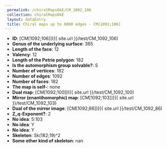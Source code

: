 ```yaml
--- 
 permalink: /chiralMaps6kE/CM_1092_106 
 collection: chiralMaps6kE
 layout: dataEntry
 title: Chiral maps up to 6000 edges - CM[1092;106]
---
```


- **ID**: [CM[1092;106]]({{ site.url }}/test/CM_1092_106)
- **Genus of the underlying surface**: 365
- **Length of the face**: 12
- **Valency**: 12
- **Length of the Petrie polygon**: 182
- **Is the automorphism group solvable?**: S
- **Number of vertices**: 182
- **Number of edges**: 1092
- **Number of faces**: 182
- **The map is self-**: none
- **Dual map**: [CM[1092;100]]({{ site.url }}/test/CM_1092_100)
- **Mirror (enantihomorphic) map**: [CM[1092;103]]({{ site.url }}/test/CM_1092_103)
- **Dual of the mirror image**: [CM[1092;86]]({{ site.url }}/test/CM_1092_86)
- **Z_q-Exponent?**: 2
- **No idea**:  5:103
- **No idea**: Y
- **No idea**: Y
- **Skeleton**: Sk(182;19)^2
- **Some other kind of skeleton**: nan
